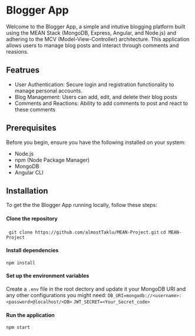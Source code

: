 # Blogger App

Welcome to the Blogger App, a simple and intutive blogging platform built using the MEAN Stack (MongoDB,
Express, Angular, and Node.js) and adhering to the MCV (Model-View-Controller) architecture. This application allows users to manage blog posts and interact through comments and reasions.

## Featrues
* User Authentication: Secure login and registration functionality to manage personal accounts.
* Blog Management: Users can add, edit, and delete their blog posts
* Comments and Reactions: Ability to add comments to post and react to these comments

## Prerequisites

Before you begin, ensure you have the following installed on your system:
* Node.js
* npm (Node Package Manager)
* MongoDB
* Angular CLI

## Installation
To get the the Blogger App running locally, follow these steps:

#### Clone the repository
``` git clone https://github.com/almostTaklu/MEAN-Project.git```
```cd MEAN-Project```

#### Install dependencies
```npm install```

#### Set up the environment variables
Create a `.env` file in the root dectory and update it your MongoDB URI and any other configurations you might need:
```DB_URI=mongodb://<username>:<password>@localhost/<DB>```
```JWT_SECRET=<Your_Secret_code>```

#### Run the application
`npm start`



